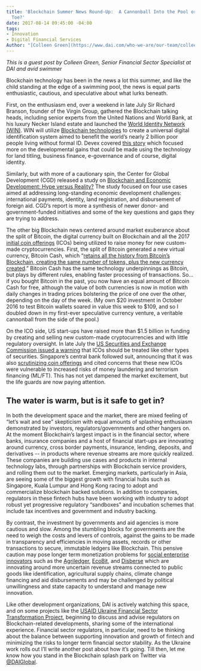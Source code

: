 ```yaml
---
title: 'Blockchain Summer News Round-Up:  A Cannonball Into the Pool or a Dip of the
  Toe?'
date: 2017-08-14 09:45:00 -04:00
tags:
- Innovation
- Digital Financial Services
Author: "[Colleen Green](https://www.dai.com/who-we-are/our-team/colleen-green)"
---
```


*This is a guest post by Colleen Green, Senior Financial Sector Specialist at DAI and avid swimmer*

Blockchain technology has been in the news a lot this summer, and like the child standing at the edge of a swimming pool, the news is equal parts enthusiastic, cautious, and speculative about what lurks beneath. 

<!--more-->

First, on the enthusiasm end, over a weekend in late July Sir Richard Branson, founder of the Virgin Group, gathered the Blockchain talking heads, including senior experts from the United Nations and World Bank, at his luxury Necker Island estate and launched the [World Identity Network (WIN)](https://www.win.systems/). WIN will utilize [Blockchain technologies](https://medium.com/tradecraft-traction/blockchain-for-the-rest-of-us-c3fc5e42254f) to create a universal digital identification system aimed to benefit the world’s nearly 2 billion poor people living without formal ID. Devex covered [this story](https://www.devex.com/news/new-initiative-aims-to-deliver-on-the-promise-of-blockchain-for-identity-90620) which focused more on the developmental gains that could be made using the technology for land titling, business finance, e-governance and of course, digital identity.

Similarly, but with more of a cautionary spin, the Center for Global Development (CGD) released a study on [Blockchain and Economic Development: Hype versus Reality?](https://www.cgdev.org/publication/blockchain-and-economic-development-hype-vs-reality) The study focused on four use cases aimed at addressing long-standing economic development challenges:  international payments, identity, land registration, and disbursement of foreign aid. CGD’s report is more a synthesis of newer donor- and government-funded initiatives and some of the key questions and gaps they are trying to address.

The other big Blockchain news centered around market exuberance about the split of Bitcoin, the digital currency built on Blockchain and all the 2017 [initial coin offerings](http://www.investopedia.com/terms/i/initial-coin-offering-ico.asp) (ICOs) being utilized to raise money for new custom-made cryptocurrencies. First, the split of Bitcoin generated a new virtual currency, Bitcoin Cash, which “[retains all the history from Bitcoin’s Blockchain, creating the same number of tokens, plus the new currency created](http://www.reuters.com/article/us-bitcoin-split-idUSKBN1AH5F1).” Bitcoin Cash has the same technology underpinnings as Bitcoin, but plays by different rules, enabling faster processing of transactions. So… if you bought Bitcoin in the past, you now have an equal amount of Bitcoin Cash for free, although the value of both currencies is now in motion with daily changes in trading prices bolstering the price of one over the other, depending on the day of the week. (My own $20 investment in October 2016 to test Bitcoin wallets soared in value this week to $109, and so I doubled down in my first-ever speculative currency venture, a veritable cannonball from the side of the pool.)

On the ICO side, US start-ups have raised more than $1.5 billion in funding by creating and selling new custom-made cryptocurrencies and with little regulatory oversight. In late July the [US Securities and Exchange Commission issued a warning](https://www.nytimes.com/2017/08/07/business/dealbook/initial-coin-offerings-sec-virtual-currency.html) that ICOs should be treated like other types of securities. Singapore’s central bank followed suit, announcing that it was also [scrutinizing coin offerings](http://www.mas.gov.sg/News-and-Publications/Media-Releases/2017/MAS-clarifies-regulatory-position-on-the-offer-of-digital-tokens-in-Singapore.aspx) and cited concerns that these new ICOs were vulnerable to increased risks of money laundering and terrorism financing (ML/FT). This has not yet dampened the market excitement, but the life guards are now paying attention.

## The water is warm, but is it safe to get in?

In both the development space and the market, there are mixed feeling of “let’s wait and see” skepticism with equal amounts of splashing enthusiasm demonstrated by investors, regulators/governments and other hangers on. At the moment Blockchain’s largest impact is in the financial sector, where banks, insurance companies and a host of financial start-ups are innovating around currency, cross border payments, insurance, lending, deposits, and derivatives -- in products where revenue streams are more quickly realized. These companies are building use cases and products in internal technology labs, through partnerships with Blockchain service providers, and rolling them out to the market. Emerging markets, particularly in Asia, are seeing some of the biggest growth with financial hubs such as Singapore, Kuala Lumpur and Hong Kong racing to adopt and commercialize blockchain backed solutions. In addition to companies, regulators in these fintech hubs have been working with industry to adopt robust yet progressive regulatory “sandboxes” and incubation schemes that include tax incentives and government and industry backing.

By contrast, the investment by governments and aid agencies is more cautious and slow. Among the stumbling blocks for governments are the need to weigh the costs and levers of controls, against the gains to be made in transparency and efficiencies in moving assets, records or other transactions to secure, immutable ledgers like Blockchain. This pensive caution may pose longer term monetization problems for [social enterprise innovators](https://medium.com/@cstrange/blockchains-and-social-enterprises-part-2-3d01c1929471) such as the [Agriledger](https://www.agriledger.co/), [EcoBit](http://www.ecobit.io/), and [Disberse](http://www.disberse.com/) which are innovating around more uncertain revenue streams connected to public goods like identification, agricultural supply chains, climate change financing and aid disbursements and may be challenged by political unwillingness and state capacity to understand and manage new innovation.

Like other development organizations, DAI is actively watching this space, and on some projects like the [USAID Ukraine Financial Sector Transformation Project](https://www.dai.com/our-work/projects/ukraine-transforming-financial-sector-fst), beginning to discuss and advise regulators on Blockchain-related developments, sharing some of the international experience. Financial sector regulators, in particular, need to be thinking about the balance between supporting innovation and growth of fintech and minimizing the risks to longer term financial sector stability.  As the Ukraine work rolls out I’ll write another post about how it’s going. Till then, let me know how you stand in the Blockchain splash park on Twitter via [@DAIGlobal](https://twitter.com/DAIGlobal?ref_src=twsrc%5Egoogle%7Ctwcamp%5Eserp%7Ctwgr%5Eauthor).
